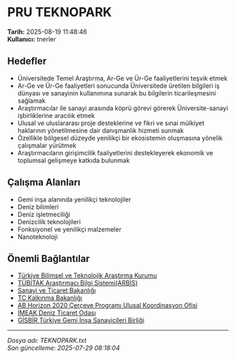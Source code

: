 # PRU TEKNOPARK

**Tarih:** 2025-08-19 11:48:46  
**Kullanıcı:** tnerler

## Hedefler

- Üniversitede Temel Araştırma, Ar-Ge ve Ür-Ge faaliyetlerini teşvik etmek
- Ar-Ge ve Ür-Ge faaliyetleri sonucunda Üniversitede üretilen bilgileri iş dünyası ve sanayinin kullanımına sunarak bu bilgilerin ticarileşmesini sağlamak
- Araştırmacılar ile sanayi arasında köprü görevi görerek Üniversite-sanayi işbirliklerine aracılık etmek
- Ulusal ve uluslararası proje desteklerine ve fikri ve sınai mülkiyet haklarının yönetilmesine dair danışmanlık hizmeti sunmak
- Özellikle bölgesel düzeyde yenilikçi bir ekosistemin oluşmasına yönelik çalışmalar yürütmek
- Araştırmacıların girişimcilik faaliyetlerini destekleyerek ekonomik ve toplumsal gelişmeye katkıda bulunmak

## Çalışma Alanları

- Gemi inşa alanında yenilikçi teknolojiler
- Deniz bilimleri
- Deniz işletmeciliği
- Denizcilik teknolojileri
- Fonksiyonel ve yenilikçi malzemeler
- Nanoteknoloji

## Önemli Bağlantılar

- [Türkiye Bilimsel ve Teknolojik Araştırma Kurumu](http://www.tubitak.gov.tr)
- [TÜBİTAK Araştırmacı Bilgi Sistemi(ARBİS)](http://arbis.tubitak.gov.tr)
- [Sanayi ve Ticaret Bakanlığı](http://www.sanayi.gov.tr)
- [TC Kalkınma Bakanlığı](http://www.kalkinma.gov.tr)
- [AB Horizon 2020 Çerçeve Programı Ulusal Koordinasyon Ofisi](http://www.h2020.org.tr)
- [İMEAK Deniz Ticaret Odası](http://www.denizticaretodasi.org.tr)
- [GİSBİR Türkiye Gemi İnşa Sanayicileri Birliği](http://www.gisbir.com)

---

*Dosya adı: TEKNOPARK.txt*  
*Son güncelleme: 2025-07-29 08:18:04*